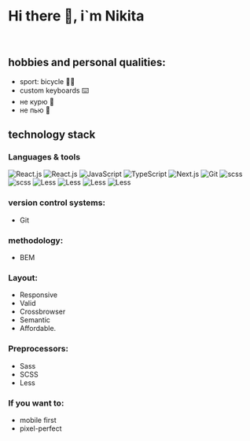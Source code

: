 # Hi there 👋, i`m Nikita 

<br/>

## hobbies and personal qualities:
 - sport: bicycle 🚴‍♂️
 - custom keyboards ⌨️ 
 - не курю 🚬
 - не пью  🍾

## technology stack
### Languages & tools

![React.js](https://img.shields.io/badge/-React-414141?style=for-the-badge&logo=React)
![React.js](https://img.shields.io/badge/-React-414141?style=for-the-badge&logo=React-router)
![JavaScript](https://img.shields.io/badge/-JavaScript-414141?style=for-the-badge&logo=JavaScript)
![TypeScript](https://img.shields.io/badge/-TypeScript-414141?style=for-the-badge&logo=TypeScript)
![Next.js](https://img.shields.io/badge/-Next-414141?style=for-the-badge&logo=Next.js)
![Git](https://img.shields.io/badge/-Git-414141?style=for-the-badge&logo=Git)
![scss](https://img.shields.io/badge/-Scss-414141?style=for-the-badge&logo=Sass)
![scss](https://img.shields.io/badge/-Sass-414141?style=for-the-badge&logo=Sass)
![Less](https://img.shields.io/badge/-Less-414141?style=for-the-badge&logo=Less)
![Less](https://img.shields.io/badge/-Html-414141?style=for-the-badge&logo=html)
![Less](https://img.shields.io/badge/-CSS-414141?style=for-the-badge&logo=CSS)
![Less](https://img.shields.io/badge/-CSS-414141?style=for-the-badge&logo=BEM)



### version control systems:
- Git

### methodology:
- BEM

### Layout:
- Responsive
- Valid
- Crossbrowser
- Semantic
- Affordable.

### Preprocessors:
- Sass
- SCSS
- Less


### If you want to:
- mobile first
- pixel-perfect

























<!--
**LavlinskiyNikita/LavlinskiyNikita** is a ✨ _special_ ✨ repository because its `README.md` (this file) appears on your GitHub profile.

Here are some ideas to get you started:

- 🔭 I’m currently working on ...
- 🌱 I’m currently learning ...
- 👯 I’m looking to collaborate on ...
- 🤔 I’m looking for help with ...
- 💬 Ask me about ...
- 📫 How to reach me: ...
- 😄 Pronouns: ...
- ⚡ Fun fact: ...
-->
